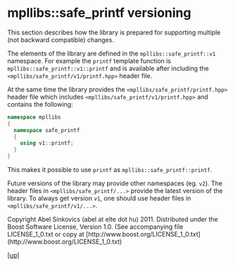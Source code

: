 # mpllibs::safe_printf versioning

This section describes how the library is prepared for supporting multiple
(not backward compatible) changes.

The elements of the library are defined in the `mpllibs::safe_printf::v1`
namespace. For example the `printf` template function is
`mpllibs::safe_printf::v1::printf` and is available after including the
`<mpllibs/safe_printf/v1/printf.hpp>` header file.

At the same time the library provides the `<mpllibs/safe_printf/printf.hpp>`
header file which includes `<mpllibs/safe_printf/v1/printf.hpp>` and contains
the following:

```cpp
namespace mpllibs
{
  namespace safe_printf
  {
    using v1::printf;
  }
}
```

This makes it possible to use `printf` as `mpllibs::safe_printf::printf`.

Future versions of the library may provide other namespaces (eg. `v2`). The
header files in `<mpllibs/safe_printf/...>` provide the latest version of the
library. To always get version `v1`, one should use header files in
`<mpllibs/safe_printf/v1/...>`.

<p class="copyright">
Copyright Abel Sinkovics (abel at elte dot hu) 2011.
Distributed under the Boost Software License, Version 1.0.
(See accompanying file LICENSE_1_0.txt or copy at
[http://www.boost.org/LICENSE_1_0.txt](http://www.boost.org/LICENSE_1_0.txt)
</p>

[[up]](index.html)
<br />
